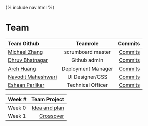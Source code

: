 {% include nav.html %}

# Team

| Team Github    | Teamrole  | Commits |
| :------------------------------------------------------ | :----------------: |  -------------------------------------------------------------------------------:   |
| [Michael Zhang](https://tkperson.github.io/apcsa)       | scrumboard master  | [Commits](https://github.com/Archkitten/m22p1-nitro-code/commits?author=TKperson)   |
| [Dhruv Bhatnagar](https://dhrruvb.github.io/submenus/)  | Github admin       | [Commits](https://github.com/Archkitten/m22p1-nitro-code/commits?author=dhrruvb)    |
| [Arch Huang](https://archkitten.github.io/CS-AP-2/)     | Deployment Manager | [Commits](https://github.com/Archkitten/m22p1-nitro-code/commits?author=Archkitten) |
| [Navodit Maheshwari](https://navodit1603.github.io/)    | UI Designer/CSS    | [Commits](https://github.com/Archkitten/m22p1-nitro-code/commits?author=Archkitten) |
| [Eshaan Parlikar](https://krispykremesavage.github.io/) | Technical Officer  | [Commits](https://github.com/Archkitten/m22p1-nitro-code/commits?author=KrispyKremeSavage) |

| Week # | Team Project | 
| :----- | -----------: |
| Week 0 | [Idea and plan](https://github.com/Archkitten/m22p1-nitro-code/wiki) | 
| Week 1 | [Crossover](https://github.com/Archkitten/m22p1-nitro-code/issues/9) |